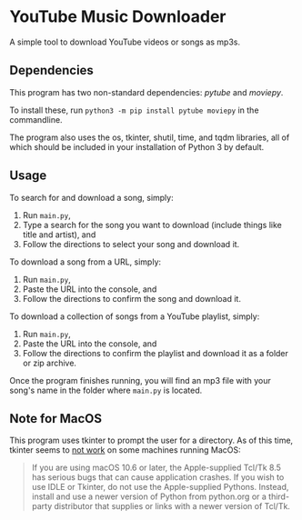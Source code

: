# YouTube Music Downloader
A simple tool to download YouTube videos or songs as mp3s.
## Dependencies
This program has two non-standard dependencies: *pytube* and *moviepy*. 

To install these, run `python3 -m pip install pytube moviepy` in the commandline.

The program also uses the os, tkinter, shutil, time, and tqdm libraries, all of which should be included in your installation of Python 3 by default.
## Usage
To search for and download a song, simply:
1) Run `main.py`,
2) Type a search for the song you want to download (include things like title and artist), and
3) Follow the directions to select your song and download it.

To download a song from a URL, simply:
1) Run `main.py`,
2) Paste the URL into the console, and
3) Follow the directions to confirm the song and download it.

To download a collection of songs from a YouTube playlist, simply:
1) Run `main.py`,
2) Paste the URL into the console, and
3) Follow the directions to confirm the playlist and download it as a folder or zip archive.

Once the program finishes running, you will find an mp3 file with your song's name in the folder where `main.py` is located.
## Note for MacOS
This program uses tkinter to prompt the user for a directory. As of this time, tkinter seems to [not work](https://www.python.org/download/mac/tcltk/#built-in-8-6-8) on some machines running MacOS:
> If you are using macOS 10.6 or later, the Apple-supplied Tcl/Tk 8.5 has serious bugs that can cause application crashes. If you wish to use IDLE or Tkinter, do not use the Apple-supplied Pythons. Instead, install and use a newer version of Python from python.org or a third-party distributor that supplies or links with a newer version of Tcl/Tk.
